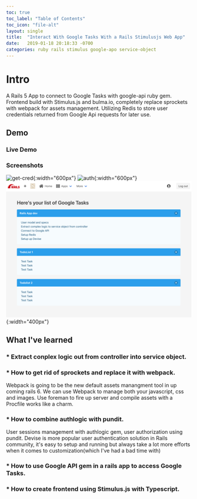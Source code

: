 ```yaml
---
toc: true
toc_label: "Table of Contents"
toc_icon: "file-alt"
layout: single
title:  "Interact With Google Tasks With a Rails Stimulusjs Web App"
date:   2019-01-18 20:18:33 -0700
categories: ruby rails stimulus google-apo service-object
---
```

# Intro
A Rails 5 App to connect to Google Tasks with google-api ruby gem.
Frontend build with Stimulus.js and bulma.io, completely replace
sprockets with webpack for assets management. Utilizing Redis to store
user credentials returned from Google Api requests for later use.

## Demo

### Live Demo

### Screenshots

![get-cred](/assets/images/google-api-get-cred.gif){:width="600px"}
![auth](/assets/images/google-api-auth.gif){:width="600px"}
![list Google Tasks](/assets/images/google-taskslist.png){:width="400px"}

## What I've learned

### * Extract conplex logic out from controller into service object.

### * How to get rid of sprockets and replace it with webpack.

Webpack is going to be the new default assets manangment tool in up
coming rails 6. We can use Webpack to manage both your javascript,
css and images. Use foreman to fire up server and compile assets with a
Procfile works like a charm.

### * How to combine authlogic with pundit.

User sessions management with authlogic gem, user authorization using pundit.
Devise is more popular user authentication solution in Rails community,
it's easy to setup and running but always take a lot more efforts when
it comes to customization(which I've had a bad time with)

### * How to use Google API gem in a rails app to access Google Tasks.

### * How to create frontend using Stimulus.js with Typescript.
